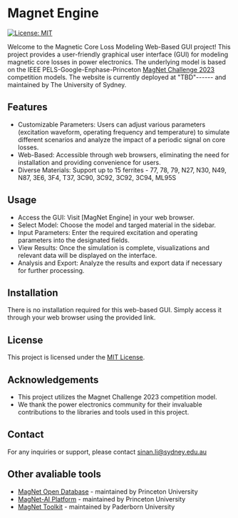 # Magnet Engine
[![License: MIT](https://img.shields.io/badge/License-MIT-yellow.svg)](https://opensource.org/licenses/MIT)

Welcome to the Magnetic Core Loss Modeling Web-Based GUI project! This project provides a user-friendly graphical user interface (GUI) for modeling magnetic core losses in power electronics. The underlying model is based on the IEEE PELS-Google-Enphase-Princeton [MagNet Challenge 2023](https://github.com/minjiechen/magnetchallenge/tree/main) competition models. The website is currently deployed at "TBD"------ and maintained by The University of Sydney. 

## Features

- Customizable Parameters: Users can adjust various parameters (excitation waveform, operating frequency and temperature) to simulate different scenarios and analyze the impact of a periodic signal on core losses.
- Web-Based: Accessible through web browsers, eliminating the need for installation and providing convenience for users.
- Diverse Materials: Support up to 15 ferrites - 77, 78, 79, N27, N30, N49, N87, 3E6, 3F4, T37, 3C90, 3C92, 3C92, 3C94, ML95S

## Usage 
- Access the GUI: Visit [MagNet Engine] in your web browser.
- Select Model: Choose the model and targed material in the sidebar. 
- Input Parameters: Enter the required excitation and operating parameters into the designated fields. 
- View Results: Once the simulation is complete, visualizations and relevant data will be displayed on the interface.
- Analysis and Export: Analyze the results and export data if necessary for further processing.

## Installation 
There is no installation required for this web-based GUI. Simply access it through your web browser using the provided link.

## License 
This project is licensed under the [MIT License](https://opensource.org/license/mit).

## Acknowledgements
- This project utilizes the Magnet Challenge 2023 competition model.
- We thank the power electronics community for their invaluable contributions to the libraries and tools used in this project.

## Contact
For any inquiries or support, please contact sinan.li@sydney.edu.au

## Other avaliable tools

- [MagNet Open Database](https://www.princeton.edu/~minjie/magnet.html) - maintained by Princeton University
- [MagNet-AI Platform](https://mag-net.princeton.edu/) - maintained by Princeton University
- [MagNet Toolkit](https://github.com/upb-lea/mag-net-hub) - maintained by Paderborn University


